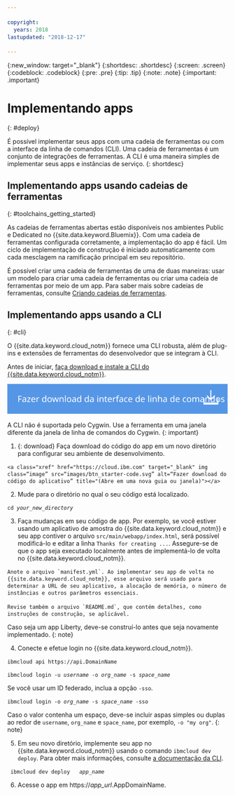 ```yaml
---

copyright:
  years: 2018
lastupdated: "2018-12-17"

---
```


{:new_window: target="_blank"}
{:shortdesc: .shortdesc}
{:screen: .screen}
{:codeblock: .codeblock}
{:pre: .pre}
{:tip: .tip}
{:note: .note}
{:important: .important}

# Implementando apps
{: #deploy}

É possível implementar seus apps com uma cadeia de ferramentas ou com a interface da linha de comandos (CLI). Uma cadeia de ferramentas é um conjunto de integrações de ferramentas. A CLI é uma maneira simples de implementar seus apps e instâncias de serviço.
{: shortdesc}

## Implementando apps usando cadeias de ferramentas
{: #toolchains_getting_started}

As cadeias de ferramentas abertas estão disponíveis nos ambientes Public e Dedicated no {{site.data.keyword.Bluemix}}. Com uma cadeia de ferramentas configurada corretamente, a implementação do app é fácil.  Um ciclo de implementação de construção é iniciado automaticamente com cada mesclagem na ramificação principal em seu repositório.

É possível criar uma cadeia de ferramentas de uma de duas maneiras: usar um modelo para criar uma cadeia de ferramentas ou criar uma cadeia de ferramentas por meio de um app. Para saber mais sobre cadeias de ferramentas, consulte [Criando cadeias de ferramentas](/docs/services/ContinuousDelivery/toolchains_working.html#toolchains_getting_started).

## Implementando apps usando a CLI
{: #cli}

O {{site.data.keyword.cloud_notm}} fornece uma CLI robusta, além de plug-ins e extensões de ferramentas do desenvolvedor que se integram à CLI.

Antes de iniciar, [faça download e instale a CLI do {{site.data.keyword.cloud_notm}}](/docs/cli/index.html).

<p>
<a class="xref" href="https://cloud.ibm.com/docs/cli/index.html#overview" target="_blank" title="(Abre em uma nova guia ou janela)"><img class="image" src="images/btn_bx_commandline.svg" alt="Fazer download do IBM Cloud Developer Tools" /></a>
</p>

A CLI não é suportada pelo Cygwin. Use a ferramenta em uma janela diferente da janela de linha de comandos do Cygwin.
{: important}

  1. {: download} Faça download do código do app em um novo diretório para configurar seu ambiente de desenvolvimento.

    <a class="xref" href="https://cloud.ibm.com" target="_blank" img class=“image” src=“images/btn_starter-code.svg” alt=“Fazer download do código do aplicativo” title="(Abre em uma nova guia ou janela)"></a>

  2. Mude para o diretório no qual o seu código está localizado.

  <pre class="pre"><code class="hljs">cd <var class="keyword varname">your_new_directory</var></code></pre>

  3.  Faça mudanças em seu código de app. Por exemplo, se você estiver usando um aplicativo de amostra do {{site.data.keyword.cloud_notm}} e seu app contiver o arquivo `src/main/webapp/index.html`, será possível modificá-lo e editar a linha `Thanks for creating ...`. Assegure-se de que o app seja executado localmente antes de implementá-lo de volta no {{site.data.keyword.cloud_notm}}.

    Anote o arquivo `manifest.yml`. Ao implementar seu app de volta no {{site.data.keyword.cloud_notm}}, esse arquivo será usado para determinar a URL de seu aplicativo, a alocação de memória, o número de instâncias e outros parâmetros essenciais.

    Revise também o arquivo `README.md`, que contém detalhes, como instruções de construção, se aplicável.

  Caso seja um app Liberty, deve-se construí-lo antes que seja novamente implementado.
  {: note}

  4. Conecte e efetue login no {{site.data.keyword.cloud_notm}}.

  <pre class="pre"><code class="hljs">ibmcloud api https://api.<span class="keyword" data-hd-keyref="DomainName">DomainName</span></code></pre>

  <pre class="pre"><code class="hljs">ibmcloud login -u <var class="keyword varname" data-hd-keyref="user_ID">username</var> -o <var class="keyword varname" data-hd-keyref="org_name">org_name</var> -s <var class="keyword varname" data-hd-keyref="space_name">space_name</var></code></pre>

  Se você usar um ID federado, inclua a opção `-sso`.

  <pre class="pre"><code class="hljs">ibmcloud login -o <var class="keyword varname" data-hd-keyref="org_name">org_name</var> -s <var class="keyword varname" data-hd-keyref="space_name">space_name</var> -sso</code></pre>

  Caso o valor contenha um espaço, deve-se incluir aspas simples ou duplas ao redor de `username`, `org_name` e `space_name`, por exemplo, `-o "my org"`.
  {: note}

  5. Em seu novo diretório, implemente seu app no {{site.data.keyword.cloud_notm}} usando o comando `ibmcloud dev deploy`. Para obter mais informações, consulte [a documentação da CLI](/docs/cli/idt/commands.html#deploy).

  <pre class="pre"><code class="hljs"> ibmcloud dev deploy  <var class="keyword varname" data-hd-keyref="app_name"> app_name </var> </code></pre>

  6. Acesse o app em https://<var class="keyword varname" data-hd-keyref="app_url">app_url</var>.<span class="keyword" data-hd-keyref="APPDomain">AppDomainName</span>.
